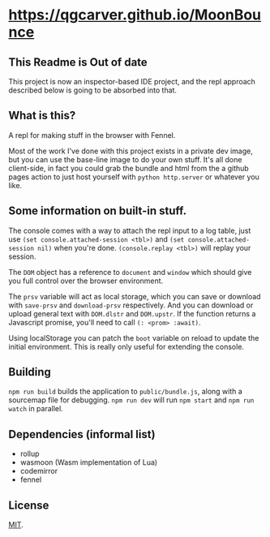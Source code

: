 # https://qgcarver.github.io/MoonBounce

## This Readme is Out of date
This project is now an inspector-based IDE project, and the repl approach described
below is going to be absorbed into that.

## What is this?
A repl for making stuff in the browser with Fennel.

Most of the work I've done with this project exists in a private dev image, but
you can use the base-line image to do your own stuff. It's all done client-side,
in fact you could grab the bundle and html from the a github pages action to 
just host yourself with `python http.server` or whatever you like.

## Some information on built-in stuff.
The console comes with a way to attach the repl input to a log table, just use
`(set console.attached-session <tbl>)` and `(set console.attached-session nil)`
when you're done. `(console.replay <tbl>)` will replay your session.

The `DOM` object has a reference to `document` and `window` which should give
you full control over the browser environment.

The `prsv` variable will act as local storage, which you can save or download
with `save-prsv` and `download-prsv` respectively. And you can download or
upload general text with `DOM.dlstr` and `DOM.upstr`. If the function returns
a Javascript promise, you'll need to call `(: <prom> :await)`.

Using localStorage you can patch the `boot` variable on reload to update the
initial environment. This is really only useful for extending the console.

## Building
`npm run build` builds the application to `public/bundle.js`, along with a sourcemap file for debugging.
`npm run dev` will run `npm start` and `npm run watch` in parallel.

## Dependencies (informal list)
- rollup
- wasmoon (Wasm implementation of Lua)
- codemirror
- fennel

## License

[MIT](LICENSE).
